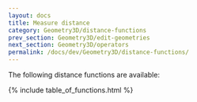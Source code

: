 ```yaml
---
layout: docs
title: Measure distance
category: Geometry3D/distance-functions
prev_section: Geometry3D/edit-geometries
next_section: Geometry3D/operators
permalink: /docs/dev/Geometry3D/distance-functions/
---
```


The following distance functions are available:

{% include table_of_functions.html %}
